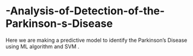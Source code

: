 # -Analysis-of-Detection-of-the-Parkinson-s-Disease
Here we are making a predictive model to identify the Parkinson’s Disease using ML algorithm and SVM .
